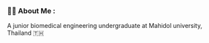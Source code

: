 ### :man_technologist: About Me :

A junior biomedical engineering undergraduate at Mahidol university, Thailand 🇹🇭
